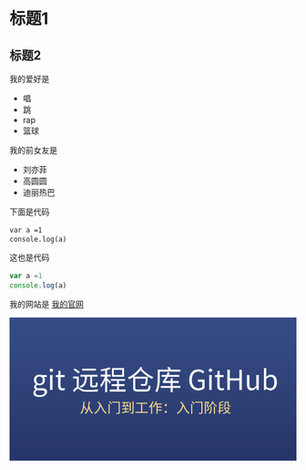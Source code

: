 # 标题1
## 标题2

我的爱好是

* 唱
* 跳
* rap
* 篮球

我的前女友是

* 刘亦菲
* 高圆圆
* 迪丽热巴

下面是代码

    var a =1
    console.log(a)
    
这也是代码

```javascript
var a =1
console.log(a)
```

我的网站是 [我的官网](https://Lyonic.com)

![一张图片](1.png)